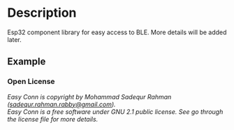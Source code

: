# Description

Esp32 component library for easy access to BLE. More details will be added later.

## Example


### Open License

*Easy Conn is copyright by Mohammad Sadequr Rahman (sadequr.rahman.rabby@gmail.com). <br>Easy Conn is a free software under GNU 2.1 public license. See go through the license file for more details.</br>*